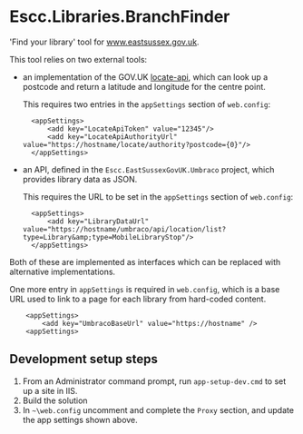 # Escc.Libraries.BranchFinder

'Find your library' tool for www.eastsussex.gov.uk.

This tool relies on two external tools: 

* an implementation of the GOV.UK [locate-api](https://github.com/alphagov/locate-api), which can look up a postcode and return a latitude and longitude for the centre point.

	This requires two entries in the `appSettings` section of `web.config`:

		<appSettings>
			<add key="LocateApiToken" value="12345"/>
		    <add key="LocateApiAuthorityUrl" value="https://hostname/locate/authority?postcode={0}"/>
		</appSettings>

* an API, defined in the `Escc.EastSussexGovUK.Umbraco` project, which provides library data as JSON.

	This requires the URL to be set in the `appSettings` section of `web.config`:
	
		<appSettings>
    		<add key="LibraryDataUrl" value="https://hostname/umbraco/api/location/list?type=Library&amp;type=MobileLibraryStop"/>
		</appSettings>


Both of these are implemented as interfaces which can be replaced with alternative implementations.

One more entry in `appSettings` is required in `web.config`, which is a base URL used to link to a page for each library from hard-coded content.

		<appSettings>
    		<add key="UmbracoBaseUrl" value="https://hostname" />
		<appSettings>

## Development setup steps

1. From an Administrator command prompt, run `app-setup-dev.cmd` to set up a site in IIS.
2. Build the solution
3. In `~\web.config` uncomment and complete the `Proxy` section, and update the app settings shown above.